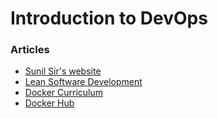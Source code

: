 # Introduction to DevOps

### Articles 

- [Sunil Sir's website](https://sites.google.com/view/sunilvithlani/)
- [Lean Software Development](https://www.geeksforgeeks.org/lean-software-development-lsd/)
- [Docker Curriculum](https://docker-curriculum.com)
- [Docker Hub](https://hub.docker.com)

